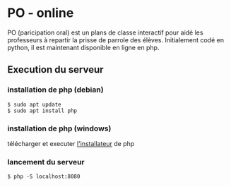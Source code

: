 # PO - online
PO (paricipation oral) est un plans de classe interactif pour aidé les professeurs à repartir la prisse de parrole des élèves.
Initialement codé en python, il est maintenant disponible en ligne en php.
## Execution du serveur

### installation de php (debian)
```console
$ sudo apt update
$ sudo apt install php
```
### installation de php (windows)

télécharger et executer [l'installateur](https://www.php.net/downloads.php) de php

### lancement du serveur
```console
$ php -S localhost:8080
```